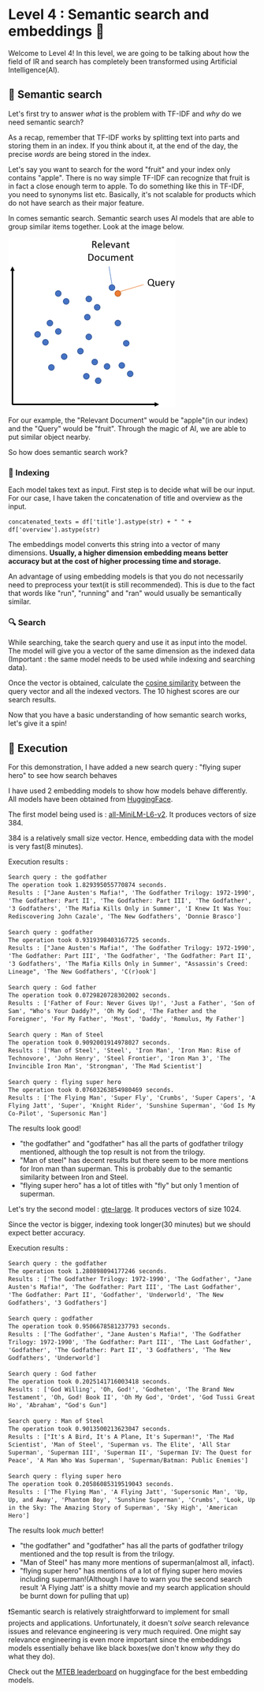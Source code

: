 # Level 4 : Semantic search and embeddings 🧠

Welcome to Level 4! In this level, we are going to be talking about how the field of IR and search has completely been transformed using Artificial Intelligence(AI).

## 🤖 Semantic search

Let's first try to answer _what_ is the problem with TF-IDF and _why_ do we need semantic search?

As a recap, remember that TF-IDF works by splitting text into parts and storing them in an index.
If you think about it, at the end of the day, the precise _words_ are being stored in the index.

Let's say you want to search for the word "fruit" and your index only contains "apple". There is no way simple TF-IDF can recognize that fruit is in fact a close enough term to apple.
To do something like this in TF-IDF, you need to synonyms list etc. Basically, it's not scalable for products which do not have search as their major feature.

In comes semantic search. Semantic search uses AI models that are able to group similar items together. Look at the image below.

![Semantic Search](SemanticSearch.png "Semantic Search. Credit : Sentence-Transformer documentation")

For our example, the "Relevant Document" would be "apple"(in our index) and the "Query" would be "fruit". Through the magic of AI, we are able to put similar object nearby.

So how does semantic search work?

### 📁 Indexing

Each model takes text as input. First step is to decide what will be our input. For our case, I have taken the concatenation of title and overview as the input.

```
concatenated_texts = df['title'].astype(str) + " " + df['overview'].astype(str)
```

The embeddings model converts this string into a vector of many dimensions. **Usually, a higher dimension embedding means better accuracy but at the cost of higher processing time and storage.**

An advantage of using embedding models is that you do not necessarily need to preprocess your text(it is still recommended). This is due to the fact that words like "run", "running" and "ran" would usually be semantically similar.

### 🔍 Search

While searching, take the search query and use it as input into the model. The model will give you a vector of the same dimension as the indexed data
(Important : the same model needs to be used while indexing and searching data).

Once the vector is obtained, calculate the [cosine similarity](https://www.sciencedirect.com/topics/computer-science/cosine-similarity) between the query vector and all the indexed vectors. The 10 highest scores are our search results.

Now that you have a basic understanding of how semantic search works, let's give it a spin!

## 🚀 Execution

For this demonstration, I have added a new search query : "flying super hero" to see how search behaves

I have used 2 embedding models to show how models behave differently. All models have been obtained from [HuggingFace](https://huggingface.co/).

The first model being used is : [all-MiniLM-L6-v2](https://huggingface.co/sentence-transformers/all-MiniLM-L6-v2). It produces vectors of size 384.

384 is a relatively small size vector. Hence, embedding data with the model is very fast(8 minutes).

Execution results : 
```
Search query : the godfather
The operation took 1.829395055770874 seconds.
Results : ["Jane Austen's Mafia!", 'The Godfather Trilogy: 1972-1990', 'The Godfather: Part II', 'The Godfather: Part III', 'The Godfather', '3 Godfathers', 'The Mafia Kills Only in Summer', 'I Knew It Was You: Rediscovering John Cazale', 'The New Godfathers', 'Donnie Brasco']

Search query : godfather
The operation took 0.9319398403167725 seconds.
Results : ["Jane Austen's Mafia!", 'The Godfather Trilogy: 1972-1990', 'The Godfather: Part III', 'The Godfather', 'The Godfather: Part II', '3 Godfathers', 'The Mafia Kills Only in Summer', "Assassin's Creed: Lineage", 'The New Godfathers', 'C(r)ook']

Search query : God father
The operation took 0.0729820728302002 seconds.
Results : ['Father of Four: Never Gives Up!', 'Just a Father', 'Son of Sam', "Who's Your Daddy?", 'Oh My God', 'The Father and the Foreigner', 'For My Father', 'Most', 'Daddy', 'Romulus, My Father']

Search query : Man of Steel
The operation took 0.9092001914978027 seconds.
Results : ['Man of Steel', 'Steel', 'Iron Man', 'Iron Man: Rise of Technovore', 'John Henry', 'Steel Frontier', 'Iron Man 3', 'The Invincible Iron Man', 'Strongman', 'The Mad Scientist']

Search query : flying super hero
The operation took 0.07603263854980469 seconds.
Results : ['The Flying Man', 'Super Fly', 'Crumbs', 'Super Capers', 'A Flying Jatt', 'Super', 'Knight Rider', 'Sunshine Superman', 'God Is My Co-Pilot', 'Supersonic Man']
```

The results look good!
- "the godfather" and "godfather" has all the parts of godfather trilogy mentioned, although the top result is not from the trilogy.
- "Man of steel" has decent results but there seem to be more mentions for Iron man than superman. This is probably due to the semantic similarity between Iron and Steel.
- "flying super hero" has a lot of titles with "fly" but only 1 mention of superman.

Let's try the second model : [gte-large](https://huggingface.co/thenlper/gte-large). It produces vectors of size 1024.

Since the vector is bigger, indexing took longer(30 minutes) but we should expect better accuracy.

Execution results : 
```
Search query : the godfather
The operation took 1.280898094177246 seconds.
Results : ['The Godfather Trilogy: 1972-1990', 'The Godfather', "Jane Austen's Mafia!", 'The Godfather: Part III', 'The Last Godfather', 'The Godfather: Part II', 'Godfather', 'Underworld', 'The New Godfathers', '3 Godfathers']

Search query : godfather
The operation took 0.9506678581237793 seconds.
Results : ['The Godfather', "Jane Austen's Mafia!", 'The Godfather Trilogy: 1972-1990', 'The Godfather: Part III', 'The Last Godfather', 'Godfather', 'The Godfather: Part II', '3 Godfathers', 'The New Godfathers', 'Underworld']

Search query : God father
The operation took 0.2025141716003418 seconds.
Results : ['God Willing', 'Oh, God!', 'Godheten', 'The Brand New Testament', 'Oh, God! Book II', 'Oh My God', 'Ordet', 'God Tussi Great Ho', 'Abraham', "God's Gun"]

Search query : Man of Steel
The operation took 0.9013500213623047 seconds.
Results : ["It's A Bird, It's A Plane, It's Superman!", 'The Mad Scientist', 'Man of Steel', 'Superman vs. The Elite', 'All Star Superman', 'Superman III', 'Superman II', 'Superman IV: The Quest for Peace', 'A Man Who Was Superman', 'Superman/Batman: Public Enemies']

Search query : flying super hero
The operation took 0.20586085319519043 seconds.
Results : ['The Flying Man', 'A Flying Jatt', 'Supersonic Man', 'Up, Up, and Away', 'Phantom Boy', 'Sunshine Superman', 'Crumbs', 'Look, Up in the Sky: The Amazing Story of Superman', 'Sky High', 'American Hero']
```

The results look _much_ better!
- "the godfather" and "godfather" has all the parts of godfather trilogy mentioned and the top result is from the trilogy.
- "Man of Steel" has many more mentions of superman(almost all, infact).
- "flying super hero" has mentions of a lot of flying super hero movies including superman!(Although I have to warn you the second search result 'A Flying Jatt' is a shitty movie and my search application should be burnt down for pulling that up)

❗Semantic search is relatively straightforward to implement for small projects and applications. Unfortunately, it doesn't _solve_ search relevance issues and relevance engineering is very much required.
One might say relevance engineering is even more important since the embeddings models essentially behave like black boxes(we don't know _why_ they do what they do).

Check out the [MTEB leaderboard](https://huggingface.co/spaces/mteb/leaderboard) on huggingface for the best embedding models.






